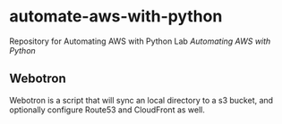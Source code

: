 # automate-aws-with-python
Repository for Automating AWS with Python Lab *Automating AWS with Python*

## Webotron
Webotron is a script that will sync an local directory to a s3 bucket, and optionally configure Route53 and CloudFront as well.
